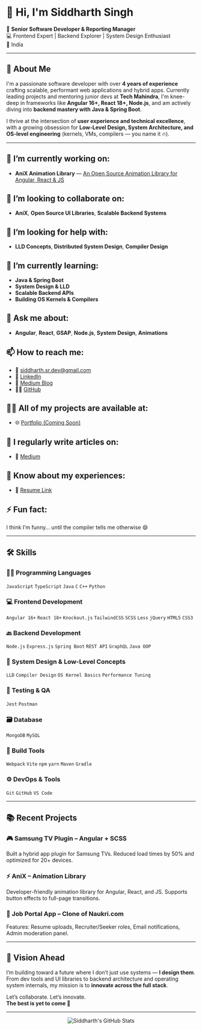 # 👋 Hi, I'm Siddharth Singh 

🔧 **Senior Software Developer & Reporting Manager**  
💻 Frontend Expert | Backend Explorer | System Design Enthusiast  
📍 India

---

## 🚀 About Me

I'm a passionate software developer with over **4 years of experience** crafting scalable, performant web applications and hybrid apps. Currently leading projects and mentoring junior devs at **Tech Mahindra**, I'm knee-deep in frameworks like **Angular 16+, React 18+, Node.js**, and am actively diving into **backend mastery with Java & Spring Boot**.

I thrive at the intersection of **user experience and technical excellence**, with a growing obsession for **Low-Level Design, System Architecture, and OS-level engineering** (kernels, VMs, compilers — you name it 🔥).

---

## 🔭 I’m currently working on:
- **AniX Animation Library** — [An Open Source Animation Library for Angular, React & JS]([https://github.com/Sidddev15](https://github.com/Sidddev15/Anix))

## 👯 I’m looking to collaborate on:
- **AniX**, **Open Source UI Libraries**, **Scalable Backend Systems**

## 🤝 I’m looking for help with:
- **LLD Concepts**, **Distributed System Design**, **Compiler Design**

## 🌱 I’m currently learning:
- **Java & Spring Boot**
- **System Design & LLD**
- **Scalable Backend APIs**
- **Building OS Kernels & Compilers**

## 💬 Ask me about:
- **Angular**, **React**, **GSAP**, **Node.js**, **System Design**, **Animations**

## 📫 How to reach me:
- 📧 siddharth.sr.dev@gmail.com
- 🔗 [LinkedIn](https://www.linkedin.com/in/siddharth1599/)
- 🧠 [Medium Blog](https://siddsr0015.medium.com)
- 👨‍💻 [GitHub](https://github.com/Sidddev15)

## 👨‍💻 All of my projects are available at:
- 🌐 [Portfolio (Coming Soon)](https://olympus.mygreatlearning.com/eportfolio?pb_id=14229)

## 📝 I regularly write articles on:
- 🧠 [Medium](https://siddsr0015.medium.com)

## 📄 Know about my experiences:
- 📎 [Resume Link](mailto:siddharth.sr.dev@gmail.com?subject=Request%20Resume)

## ⚡ Fun fact:
I think I’m funny… until the compiler tells me otherwise 😄

---

## 🛠️ Skills

### 👨‍💻 Programming Languages
`JavaScript` `TypeScript` `Java` `C` `C++` `Python`

### 💻 Frontend Development
`Angular 16+` `React 18+` `Knockout.js` `TailwindCSS` `SCSS` `Less` `jQuery` `HTML5` `CSS3`

### 🔙 Backend Development
`Node.js` `Express.js` `Spring Boot` `REST API` `GraphQL` `Java OOP`

### 🧠 System Design & Low-Level Concepts
`LLD` `Compiler Design` `OS Kernel Basics` `Performance Tuning`

### 🧪 Testing & QA
`Jest` `Postman`

### 🗃️ Database
`MongoDB` `MySQL`

### 🚀 Build Tools
`Webpack` `Vite` `npm` `yarn` `Maven` `Gradle`

### ⚙️ DevOps & Tools
`Git` `GitHub` `VS Code`

---

## 📚 Recent Projects

### 🎮 Samsung TV Plugin – Angular + SCSS
Built a hybrid app plugin for Samsung TVs. Reduced load times by 50% and optimized for 20+ devices.

### ⚡ AniX – Animation Library
Developer-friendly animation library for Angular, React, and JS. Supports button effects to full-page transitions.

### 💼 Job Portal App – Clone of Naukri.com
Features: Resume uploads, Recruiter/Seeker roles, Email notifications, Admin moderation panel.

---

## 🌟 Vision Ahead

I’m building toward a future where I don’t just use systems — **I design them**.  
From dev tools and UI libraries to backend architecture and operating system internals, my mission is to **innovate across the full stack**.

Let’s collaborate. Let’s innovate.  
**The best is yet to come 🚀**

---

<!-- GitHub Stats (optional) -->
<p align="center">
  <img src="https://github-readme-stats.vercel.app/api?username=Sidddev15&show_icons=true&theme=radical" alt="Siddharth's GitHub Stats" />
</p>
